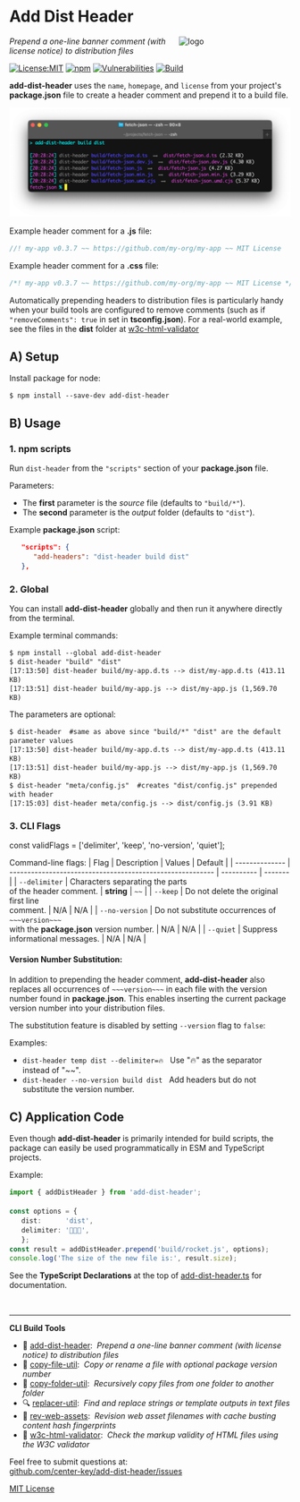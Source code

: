 # Add Dist Header
<img src=https://centerkey.com/graphics/center-key-logo.svg align=right width=200 alt=logo>

_Prepend a one-line banner comment (with license notice) to distribution files_

[![License:MIT](https://img.shields.io/badge/License-MIT-blue.svg)](https://github.com/center-key/add-dist-header/blob/main/LICENSE.txt)
[![npm](https://img.shields.io/npm/v/add-dist-header.svg)](https://www.npmjs.com/package/add-dist-header)
[![Vulnerabilities](https://snyk.io/test/github/center-key/add-dist-header/badge.svg)](https://snyk.io/test/github/center-key/add-dist-header)
[![Build](https://github.com/center-key/add-dist-header/workflows/build/badge.svg)](https://github.com/center-key/add-dist-header/actions/workflows/run-spec-on-push.yaml)

**add-dist-header** uses the `name`, `homepage`, and `license` from your project's **package.json**
file to create a header comment and prepend it to a build file.

<img src=https://raw.githubusercontent.com/center-key/add-dist-header/main/screenshot.png
width=800 alt=screenshot>

Example header comment for a **.js** file:
```javascript
//! my-app v0.3.7 ~~ https://github.com/my-org/my-app ~~ MIT License
```
Example header comment for a **.css** file:
```javascript
/*! my-app v0.3.7 ~~ https://github.com/my-org/my-app ~~ MIT License */
```

Automatically prepending headers to distribution files is particularly handy when your build
tools are configured to remove comments (such as if `"removeComments": true` in set
in **tsconfig.json**).
For a real-world example, see the files in the **dist** folder at
[w3c-html-validator](https://github.com/center-key/w3c-html-validator/tree/main/dist)

## A) Setup
Install package for node:
```shell
$ npm install --save-dev add-dist-header
```

## B) Usage
### 1. npm scripts
Run `dist-header` from the `"scripts"` section of your **package.json** file.

Parameters:
* The **first** parameter is the *source* file (defaults to `"build/*"`).
* The **second** parameter is the *output* folder (defaults to `"dist"`).

Example **package.json** script:
```json
   "scripts": {
      "add-headers": "dist-header build dist"
   },
```

### 2. Global
You can install **add-dist-header** globally and then run it anywhere directly from the terminal.

Example terminal commands:
```shell
$ npm install --global add-dist-header
$ dist-header "build" "dist"
[17:13:50] dist-header build/my-app.d.ts --> dist/my-app.d.ts (413.11 KB)
[17:13:51] dist-header build/my-app.js --> dist/my-app.js (1,569.70 KB)
```

The parameters are optional:
```shell
$ dist-header  #same as above since "build/*" "dist" are the default parameter values
[17:13:50] dist-header build/my-app.d.ts --> dist/my-app.d.ts (413.11 KB)
[17:13:51] dist-header build/my-app.js --> dist/my-app.js (1,569.70 KB)
$ dist-header "meta/config.js"  #creates "dist/config.js" prepended with header
[17:15:03] dist-header meta/config.js --> dist/config.js (3.91 KB)
```

### 3. CLI Flags
const validFlags =  ['delimiter', 'keep', 'no-version', 'quiet'];

Command-line flags:
| Flag           | Description                                               | Values     | Default |
| -------------- | --------------------------------------------------------- | ---------- | ------- |
| `--delimiter`  | Characters separating the parts<br>of the header comment. | **string** | `~~`    |
| `--keep`       | Do not delete the original first line<br>comment.         | N/A        | N/A     |
| `--no-version` | Do not substitute occurrences of `~~~version~~~`<br>with the **package.json** version number. | N/A | N/A |
| `--quiet`      | Suppress informational messages.                          | N/A        | N/A     |

#### Version Number Substitution:
In addition to prepending the header comment, **add-dist-header** also replaces all occurrences of
`~~~version~~~` in each file with the version number found in **package.json**.
This enables inserting the current package version number into your distribution files.

The substitution feature is disabled by setting `--version` flag to `false`:

Examples:
   - `dist-header temp dist --delimiter=🔥` &nbsp; Use "🔥" as the separator instead of "~~".
   - `dist-header --no-version build dist`  &nbsp; Add headers but do not substitute the version number.

## C) Application Code
Even though **add-dist-header** is primarily intended for build scripts, the package can easily be used programmatically in ESM and TypeScript projects.

Example:
``` typescript
import { addDistHeader } from 'add-dist-header';

const options = {
   dist:      'dist',
   delimiter: '🚀🚀🚀',
   };
const result = addDistHeader.prepend('build/rocket.js', options);
console.log('The size of the new file is:', result.size);
```

See the **TypeScript Declarations** at the top of [add-dist-header.ts](add-dist-header.ts) for documentation.

<br>

---
**CLI Build Tools**
   - 🎋 [add-dist-header](https://github.com/center-key/add-dist-header):&nbsp; _Prepend a one-line banner comment (with license notice) to distribution files_
   - 📄 [copy-file-util](https://github.com/center-key/copy-file-util):&nbsp; _Copy or rename a file with optional package version number_
   - 📂 [copy-folder-util](https://github.com/center-key/copy-folder-util):&nbsp; _Recursively copy files from one folder to another folder_
   - 🔍 [replacer-util](https://github.com/center-key/replacer-util):&nbsp; _Find and replace strings or template outputs in text files_
   - 🔢 [rev-web-assets](https://github.com/center-key/rev-web-assets):&nbsp; _Revision web asset filenames with cache busting content hash fingerprints_
   - 🚦 [w3c-html-validator](https://github.com/center-key/w3c-html-validator):&nbsp; _Check the markup validity of HTML files using the W3C validator_

Feel free to submit questions at:<br>
[github.com/center-key/add-dist-header/issues](https://github.com/center-key/add-dist-header/issues)

[MIT License](LICENSE.txt)
